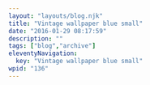```yaml
---
layout: "layouts/blog.njk"
title: "Vintage wallpaper blue small"
date: "2016-01-29 08:17:59"
description: ""
tags: ["blog","archive"]
eleventyNavigation:
  key: "Vintage wallpaper blue small"
wpid: "136"
---
```

